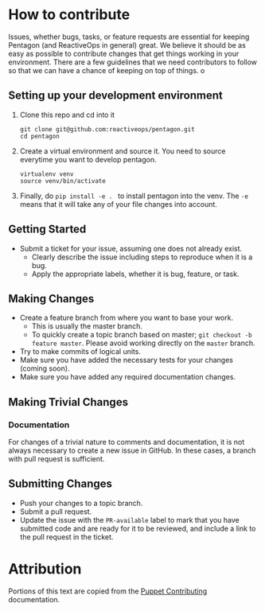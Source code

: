 # How to contribute

Issues, whether bugs, tasks, or feature requests are essential for keeping Pentagon (and ReactiveOps in general) great. We believe it should be as easy as possible to contribute changes that
get things working in your environment. There are a few guidelines that we
need contributors to follow so that we can have a chance of keeping on
top of things.
o

## Setting up your development environment

1. Clone this repo and cd into it
    ```
    git clone git@github.com:reactiveops/pentagon.git
    cd pentagon
    ```
2. Create a virtual environment and source it. You need to source everytime you want to develop pentagon.
    ```
    virtualenv venv 
    source venv/bin/activate
    ```
3. Finally, do `pip install -e . ` to install pentagon into the venv. The `-e` means that it will take any of your file changes into account.


## Getting Started

* Submit a ticket for your issue, assuming one does not already exist.
  * Clearly describe the issue including steps to reproduce when it is a bug.
  * Apply the appropriate labels, whether it is bug, feature, or task.

## Making Changes

* Create a feature branch from where you want to base your work.
  * This is usually the master branch.
  * To quickly create a topic branch based on master; `git checkout -b
    feature master`. Please avoid working directly on the
    `master` branch.
* Try to make commits of logical units.
* Make sure you have added the necessary tests for your changes (coming soon).
* Make sure you have added any required documentation changes.

## Making Trivial Changes

### Documentation

For changes of a trivial nature to comments and documentation, it is not
always necessary to create a new issue in GitHub. In these cases, a branch with pull request is sufficient.

## Submitting Changes

* Push your changes to a topic branch.
* Submit a pull request.
* Update the issue with the `PR-available` label to mark that you have submitted code and are ready for it to be reviewed, and include a link to the pull request in the ticket.


Attribution
===========
Portions of this text are copied from the [Puppet Contributing](https://github.com/puppetlabs/puppet/blob/master/CONTRIBUTING.md) documentation.

